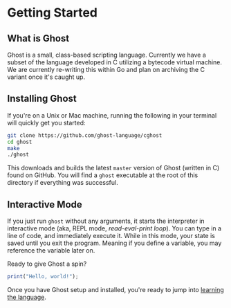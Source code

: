# Getting Started

## What is Ghost

Ghost is a small, class-based scripting language. Currently we have a subset of the language developed in C utilizing a bytecode virtual machine. We are currently re-writing this within Go and plan on archiving the C variant once it's caught up.

## Installing Ghost
If you're on a Unix or Mac machine, running the following in your terminal will quickly get you started:

```bash
git clone https://github.com/ghost-language/cghost
cd ghost
make
./ghost
```

This downloads and builds the latest `master` version of Ghost (written in C) found on GitHub. You will find a `ghost` executable at the root of this directory if everything was successful.

## Interactive Mode
If you just run `ghost` without any arguments, it starts the interpreter in interactive mode (aka, REPL mode, _read-eval-print loop_). You can type in a line of code, and immediately execute it. While in this mode, your state is saved until you exit the program. Meaning if you define a variable, you may reference the variable later on.

Ready to give Ghost a spin?

```javascript
print("Hello, world!");
```

Once you have Ghost setup and installed, you're ready to jump into [learning the language](/docs/{{version}}/syntax).